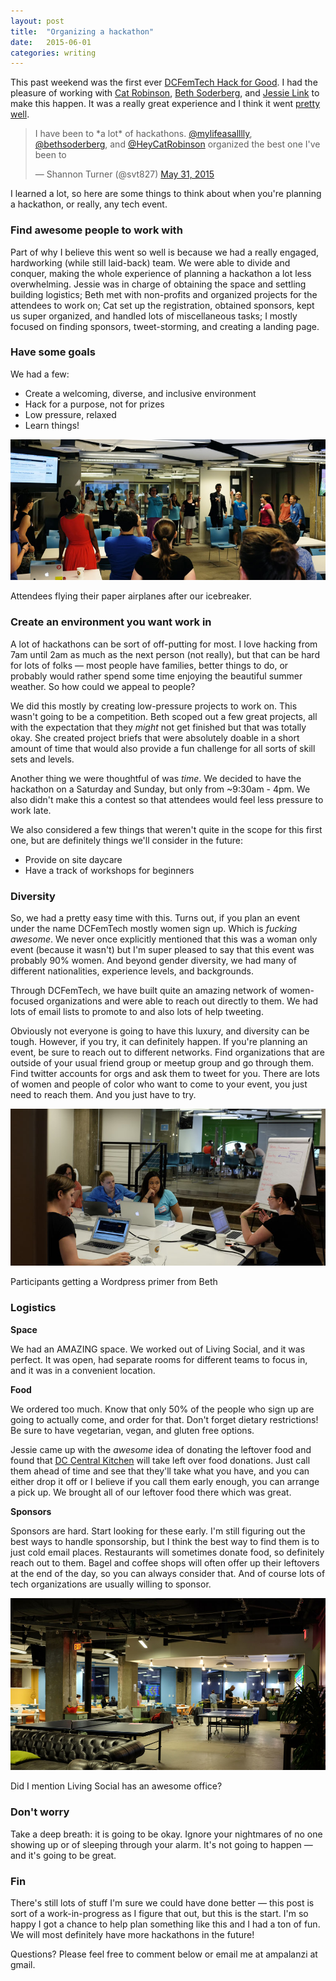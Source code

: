```yaml
---
layout: post
title:  "Organizing a hackathon"
date:   2015-06-01
categories: writing
---
```


This past weekend was the first ever <a target="_blank" href="http://dcfemtech.github.io/hackforgood.html">DCFemTech Hack for Good</a>. I had the pleasure of working with <a href="http://twitter.com/heycatrobinson" target="_blank">Cat Robinson</a>, <a href="http://twitter.com/bethsoderberg" target="_blank">Beth Soderberg</a>, and <a href="http://twitter.com/mad_typist" target="_blank">Jessie Link</a> to make this happen. It was a really great experience and I think it went <a href="https://twitter.com/search?q=%23hackforgooddc&src=typd" target="_blank">pretty well</a>.

<blockquote class="twitter-tweet" lang="en"><p lang="en" dir="ltr">I have been to *a lot* of hackathons.&#10;&#10;<a href="https://twitter.com/mylifeasalllly">@mylifeasalllly</a>, <a href="https://twitter.com/bethsoderberg">@bethsoderberg</a>, and <a href="https://twitter.com/HeyCatRobinson">@HeyCatRobinson</a> organized the best one I&#39;ve been to</p>&mdash; Shannon Turner (@svt827) <a href="https://twitter.com/svt827/status/605111800217116672">May 31, 2015</a></blockquote>
<script async src="//platform.twitter.com/widgets.js" charset="utf-8"></script>

I learned a lot, so here are some things to think about when you're planning a hackathon, or really, any tech event.

### Find awesome people to work with

Part of why I believe this went so well is because we had a really engaged, hardworking (while still laid-back) team. We were able to divide and conquer, making the whole experience of planning a hackathon a lot less overwhelming. Jessie was in charge of obtaining the space and settling building logistics; Beth met with non-profits and organized projects for the attendees to work on; Cat set up the registration, obtained sponsors, kept us super organized, and handled lots of miscellaneous tasks; I mostly focused on finding sponsors, tweet-storming, and creating a landing page.

### Have some goals

We had a few:

- Create a welcoming, diverse, and inclusive environment
- Hack for a purpose, not for prizes
- Low pressure, relaxed
- Learn things!

![Attendees flying their paper airplanes](/assets/images/hackathon/dcft1.jpg)
<figcaption>Attendees flying their paper airplanes after our icebreaker.</figcaption>

### Create an environment you want work in

A lot of hackathons can be sort of off-putting for most. I love hacking from 7am until 2am as much as the next person (not really), but that can be hard for lots of folks &mdash; most people have families, better things to do, or probably would rather spend some time enjoying the beautiful summer weather. So how could we appeal to people?

We did this mostly by creating low-pressure projects to work on. This wasn't going to be a competition. Beth scoped out a few great projects, all with the expectation that they *might* not get finished but that was totally okay. She created project briefs that were absolutely doable in a short amount of time that would also provide a fun challenge for all sorts of skill sets and levels.

Another thing we were thoughtful of was *time*. We decided to have the hackathon on a Saturday and Sunday, but only from ~9:30am - 4pm. We also didn't make this a contest so that attendees would feel less pressure to work late.

We also considered a few things that weren't quite in the scope for this first one, but are definitely things we'll consider in the future:

- Provide on site daycare
- Have a track of workshops for beginners

### Diversity

So, we had a pretty easy time with this. Turns out, if you plan an event under the name DCFemTech mostly women sign up. Which is *fucking awesome*. We never once explicitly mentioned that this was a woman only event (because it wasn't) but I'm super pleased to say that this event was probably 90% women. And beyond gender diversity, we had many of different nationalities, experience levels, and backgrounds.

Through DCFemTech, we have built quite an amazing network of women-focused organizations and were able to reach out directly to them. We had lots of email lists to promote to and also lots of help tweeting.

Obviously not everyone is going to have this luxury, and diversity can be tough. However, if you try, it can definitely happen. If you're planning an event, be sure to reach out to different networks. Find organizations that are outside of your usual friend group or meetup group and go through them. Find twitter accounts for orgs and ask them to tweet for you. There are lots of women and people of color who want to come to your event, you just need to reach them. And you just have to try.

![Attendees get a Wordpress primer from Beth](/assets/images/hackathon/dcft2.jpg)
<figcaption>Participants getting a Wordpress primer from Beth</figcaption>

### Logistics

**Space**

We had an AMAZING space. We worked out of Living Social, and it was perfect. It was open, had separate rooms for different teams to focus in, and it was in a convenient location.

**Food**

We ordered too much. Know that only 50% of the people who sign up are going to actually come, and order for that. Don't forget dietary restrictions! Be sure to have vegetarian, vegan, and gluten free options.

Jessie came up with the *awesome* idea of donating the leftover food and found that <a href="http://www.dccentralkitchen.org/" target="_blank">DC Central Kitchen</a> will take left over food donations. Just call them ahead of time and see that they'll take what you have, and you can either drop it off or I believe if you call them early enough, you can arrange a pick up. We brought all of our leftover food there which was great.

**Sponsors**

Sponsors are hard. Start looking for these early. I'm still figuring out the best ways to handle sponsorship, but I think the best way to find them is to just cold email places. Restaurants will sometimes donate food, so definitely reach out to them. Bagel and coffee shops will often offer up their leftovers at the end of the day, so you can always consider that. And of course lots of tech organizations are usually willing to sponsor.

![Living Social's sweet office](/assets/images/hackathon/dcft3.jpg)
<figcaption>Did I mention Living Social has an awesome office?</figcaption>

### Don't worry

Take a deep breath: it is going to be okay. Ignore your nightmares of no one showing up or of sleeping through your alarm. It's not going to happen &mdash; and it's going to be great.

### Fin

There's still lots of stuff I'm sure we could have done better &mdash; this post is sort of a work-in-progress as I figure that out, but this is the start. I'm so happy I got a chance to help plan something like this and I had a ton of fun. We will most definitely have more hackathons in the future!

Questions? Please feel free to comment below or email me at ampalanzi at gmail.